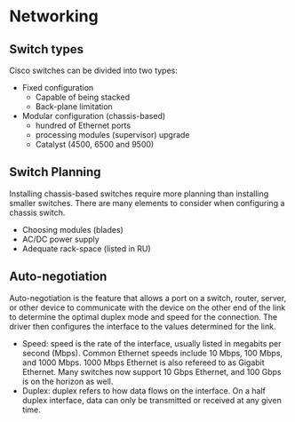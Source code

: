# Networking

## Switch types

Cisco switches can be divided into two types:

- Fixed configuration
    - Capable of being stacked
    - Back-plane limitation
- Modular configuration (chassis-based)
    - hundred of Ethernet ports
    - processing modules (supervisor) upgrade
    - Catalyst (4500, 6500 and 9500)

## Switch Planning

Installing chassis-based switches require more planning than installing smaller switches. There are many elements to consider when configuring a chassis switch.

- Choosing modules (blades)
- AC/DC power supply
- Adequate rack-space (listed in RU)

## Auto-negotiation

Auto-negotiation is the feature that allows a port on a switch, router, server, or other device to communicate with the device on the other end of the link to determine the optimal duplex mode and speed for the connection. The driver then configures the interface to the values determined for the link.

- Speed: speed is the rate of the interface, usually listed in megabits per second (Mbps). Common Ethernet speeds include 10 Mbps, 100 Mbps, and 1000 Mbps. 1000 Mbps Ethernet is also refereed to as Gigabit Ethernet. Many switches now support 10 Gbps Ethernet, and 100 Gbps is on the horizon as well.
- Duplex: duplex refers to how data flows on the interface. On a half duplex interface, data can only be transmitted or received at any given time.